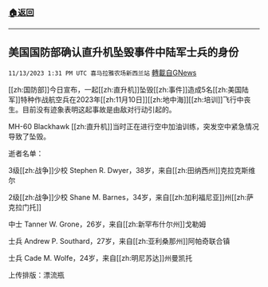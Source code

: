 ###  [:house:返回](README.md)
---


## 美国国防部确认直升机坠毁事件中陆军士兵的身份
`11/13/2023 1:31 PM UTC 喜马拉雅农场新西兰站` [轉載自GNews](https://gnews.org/articles/1971047)


[[zh:国防部]]今日宣布，一起[[zh:直升机]]坠毁[[zh:事件]]造成5名[[zh:美国陆军]]特种作战航空兵在2023年[[zh:11月10日]][[zh:地中海]][[zh:培训]]飞行中丧生。目前没有迹象表明这起事故是由敌对行动引起的。

MH-60 Blackhawk [[zh:直升机]]当时正在进行空中加油训练，突发空中紧急情况导致了坠毁。

逝者名单：

3级[[zh:战争]]少校 Stephen R. Dwyer，38岁，来自[[zh:田纳西州]]克拉克斯维尔

2级[[zh:战争]]少校 Shane M. Barnes，34岁，来自[[zh:加利福尼亚]]州[[zh:萨克拉门托]]

中士 Tanner W. Grone，26岁，来自[[zh:新罕布什尔州]]戈勒姆

士兵 Andrew P. Southard，27岁，来自[[zh:亚利桑那州]]阿帕奇联合镇

士兵 Cade M. Wolfe，24岁，来自[[zh:明尼苏达]]州曼凯托

上传排版：漂流瓶
